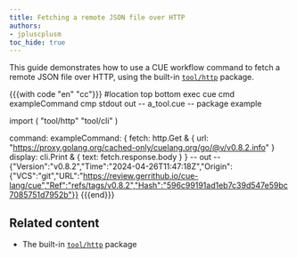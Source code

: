 ```yaml
---
title: Fetching a remote JSON file over HTTP
authors:
- jpluscplusm
toc_hide: true
---
```


This guide demonstrates how to use a CUE workflow command to fetch a remote
JSON file over HTTP, using the built-in
[`tool/http`](https://pkg.go.dev/cuelang.org/go/pkg/tool/http)
package.

<!-- FIXME: update to fetch the example.json file contained in this page's directory, after the page has been merged -->

{{{with code "en" "cc"}}}
#location top bottom
exec cue cmd exampleCommand
cmp stdout out
-- a_tool.cue --
package example

import (
	"tool/http"
	"tool/cli"
)

command: exampleCommand: {
	fetch: http.Get & {
		url: "https://proxy.golang.org/cached-only/cuelang.org/go/@v/v0.8.2.info"
	}
	display: cli.Print & {
		text: fetch.response.body
	}
}
-- out --
{"Version":"v0.8.2","Time":"2024-04-26T11:47:18Z","Origin":{"VCS":"git","URL":"https://review.gerrithub.io/cue-lang/cue","Ref":"refs/tags/v0.8.2","Hash":"596c99191ad1eb7c39d547e59bc7085751d7952b"}}
{{{end}}}

## Related content

- The built-in
  [`tool/http`](https://pkg.go.dev/cuelang.org/go/pkg/tool/http) package
